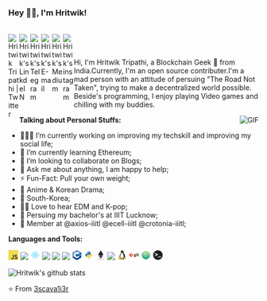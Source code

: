 ### Hey 👋🏽, I'm Hritwik!
<br />
<span>
 <a href="https://twitter.com/Escavalier99">
  <img align="left" alt="Hritwik Tripathi | Twitter" width="22px" src="https://cdn.jsdelivr.net/npm/simple-icons@v3/icons/twitter.svg" />
</a>
<a href="https://www.linkedin.com/in/hritwik-tripathi-a936a2196//">
  <img align="left" alt="Hritwik's LinkdeIN" width="22px" src="https://cdn.jsdelivr.net/npm/simple-icons@v3/icons/linkedin.svg" />
</a>
<a href="https://t.me/Escavalier_99">
  <img align="left" alt="Hritwik's Telegram" width="22px" src="https://cdn.jsdelivr.net/npm/simple-icons@v3/icons/telegram.svg" />
</a>
<a href="mailto:tripathi.hritwik@gmail.com/">
  <img align="left" alt="Hritwik's E-mail" width="22px" src="https://cdn.jsdelivr.net/npm/simple-icons@3.2.0/icons/gmail.svg" />
</a>
<a href="https://medium.com/@3scava1i3r">
  <img align="left" alt="Hritwik's Medium" width="22px" src="https://cdn.jsdelivr.net/npm/simple-icons@3.2.0/icons/medium.svg" />
</a>
<a href="https://www.instagram.com/escavalier99">
  <img align="left" alt="Hritwik's instagram" width="22px" src="https://cdn.jsdelivr.net/npm/simple-icons@v3/icons/instagram.svg" />
</a>
<span>
  
<br />
<br />


Hi, I'm Hritwik Tripathi, a Blockchain Geek 🚀 from India.Currently, I'm an open source contributer.I'm a mad person with an attitude of persuing "The Road Not Taken", trying to make a decentralized world possible. Beside's programming, I enjoy playing Video games and chilling with my buddies.

<img align="right" alt="GIF" src="https://s-media-cache-ak0.pinimg.com/originals/5c/d6/3f/5cd63fd3b407ff02bb89d342741b452d.gif" />


**Talking about Personal Stuffs:**

- 👨🏽‍💻 I’m currently working on improving my techskill and improving my social life;
- 🌱 I’m currently learning Ethereum; 
- 👯 I’m looking to collaborate on Blogs;
- 💬 Ask me about anything, I am happy to help;
- ⚡️ Fun-Fact: Pull your own weight;
- 🧡 Anime & Korean Drama;
- 💖 South-Korea;
- 🤟🏻 Love to hear EDM and K-pop;
- 🏫 Persuing my bachelor's at IIIT Lucknow;
- 🤗 Member at @axios-iiitl @ecell-iiitl @crotonia-iiitl;

**Languages and Tools:**  

<code><img height="20" src="https://raw.githubusercontent.com/github/explore/80688e429a7d4ef2fca1e82350fe8e3517d3494d/topics/javascript/javascript.png"></code>
<code><img height="20" src="https://external-content.duckduckgo.com/iu/?u=https%3A%2F%2Ftse1.mm.bing.net%2Fth%3Fid%3DOIP.SFQjDynGjnR_XTIvDaYwBgHaHa%26pid%3DApi&f=1"></code>
<code><img height="20" src="https://raw.githubusercontent.com/github/explore/80688e429a7d4ef2fca1e82350fe8e3517d3494d/topics/react-native/react-native.png"></code>
<code><img height="20" src="https://external-content.duckduckgo.com/iu/?u=https%3A%2F%2Ftse1.mm.bing.net%2Fth%3Fid%3DOIP.bI8KDjd8-nDvzTX_Uok7FwHaHa%26pid%3DApi&f=1"></code>
<code><img height="20" src="https://external-content.duckduckgo.com/iu/?u=https%3A%2F%2Ftse1.mm.bing.net%2Fth%3Fid%3DOIP.FulerPSf6CnOQcQ_Vo4KcQHaG2%26pid%3DApi&f=1"></code>
<code><img height="20" src="https://external-content.duckduckgo.com/iu/?u=https%3A%2F%2Ftse1.mm.bing.net%2Fth%3Fid%3DOIP.7D5uM_zPzVpXQMoruEzRPAHaKc%26pid%3DApi&f=1"></code>
<code><img height="20" src="https://raw.githubusercontent.com/github/explore/80688e429a7d4ef2fca1e82350fe8e3517d3494d/topics/cpp/cpp.png"></code>
<code><img height="20" src="https://raw.githubusercontent.com/github/explore/80688e429a7d4ef2fca1e82350fe8e3517d3494d/topics/python/python.png"></code>
<code><img height="20" src="https://raw.githubusercontent.com/github/explore/80688e429a7d4ef2fca1e82350fe8e3517d3494d/topics/ethereum/ethereum.png"></code>
<code><img height="20" src="https://external-content.duckduckgo.com/iu/?u=https%3A%2F%2Ftse1.mm.bing.net%2Fth%3Fid%3DOIP.Q4qu3UfPuHdzSYKp1mVRCAHaHa%26pid%3DApi&f=1"></code>
<code><img height="20" src="https://raw.githubusercontent.com/github/explore/80688e429a7d4ef2fca1e82350fe8e3517d3494d/topics/linux/linux.png"></code>
<code><img height="20" src="https://raw.githubusercontent.com/github/explore/80688e429a7d4ef2fca1e82350fe8e3517d3494d/topics/git/git.png"></code>
<code><img height="20" src="https://raw.githubusercontent.com/github/explore/80688e429a7d4ef2fca1e82350fe8e3517d3494d/topics/atom/atom.png"></code>
<code><img height="20" src="https://raw.githubusercontent.com/github/explore/80688e429a7d4ef2fca1e82350fe8e3517d3494d/topics/terminal/terminal.png"></code>

![Hritwik's github stats](https://github-readme-stats.vercel.app/api?username=3scava1i3r&show_icons=true&title_color=fff&icon_color=79ff97&text_color=9f9f9f&bg_color=151515)

⭐️ From [3scava1i3r](https://github.com/3scava1i3r)
